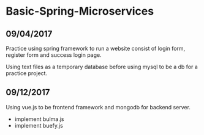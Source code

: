 # Basic-Spring-Microservices


## 09/04/2017
Practice using spring framework to run a website consist of login form, register form and success login page.

Using text files as a temporary database before using mysql to be a db for a practice project.

## 09/12/2017
Using vue.js to be frontend framework and mongodb for backend server.

  - implement bulma.js
  - implement buefy.js
